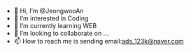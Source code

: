 - 👋 Hi, I’m @JeongwooAn
- 👀 I’m interested in Coding
- 🌱 I’m currently learning WEB
- 💞️ I’m looking to collaborate on ...
- 📫 How to reach me is sending email:ads_123k@naver.com

<!---
JeongwooAn/JeongwooAn is a ✨ special ✨ repository because its `README.md` (this file) appears on your GitHub profile.
You can click the Preview link to take a look at your changes.
--->
